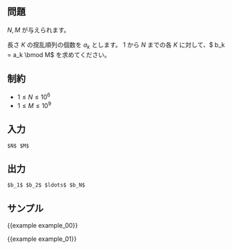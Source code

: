 問題
---------

$N, M$ が与えられます。

長さ $K$ の撹乱順列の個数を $a_k$ とします。
$1$ から $N$ までの各 $K$ に対して、$ b_k = a_k \bmod M$ を求めてください。


制約
---------
- $1 \leq N \leq 10^6$
- $1 \leq M \leq 10^9$

入力
---------

```
$N$ $M$
```

出力
---------

```
$b_1$ $b_2$ $ldots$ $b_N$
```

サンプル
---------

{{example example_00}}

{{example example_01}}
